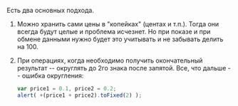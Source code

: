 Есть два основных подхода.

1. Можно хранить сами цены в "копейках" (центах и т.п.). Тогда они всегда будут целые и проблема исчезнет. Но при показе и при обмене данными нужно будет это учитывать и не забывать делить на 100.
2. При операциях, когда необходимо получить окончательный результат -- округлять до 2го знака после запятой. Все, что дальше -- ошибка округления:

    ```js run no-beautify
    var price1 = 0.1, price2 = 0.2;
    alert( +(price1 + price2).toFixed(2) );
    ```
